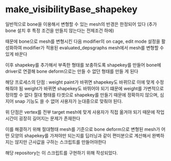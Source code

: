 # make_visibilityBase_shapekey




일반적으로 bone을 이용해서 변형할 수 있는 mesh의 반경은 한정되어 있다
(추가 bone 설치 후 특정 조건을 만들지 않는다는 전제조건 하에)

때문에 bone으로 mesh를 변형시킨 다음 modifier의 on cage, edit mode 설정을 활성화하여
modifier가 적용된 evaluated_depsgraphs mesh에서 mesh를 변형할 수 있게 바꾼다

이후 shapekey를 추가해서 부족한 형태를 보충하도록 shapekey를 만들어
bone에 driver로 연결해 bone deform으로는 만들 수 없던 형태를 만들 게 된다


해당 프로세스의 단점
:
weight paint가 바뀌면 shapekey도 바뀌므로 이에 맞게 수정해줘야 됨
weight가 바뀌면 shapekey도 바뛰어야 되기 떄문에 weight를 가변적으로 정의할 수 없다
절대 형태를 타겟으로 shapekey를 만들기 때문에 정확하지 않으며, 심지어 snap 기능도 쓸 수 없어 사용자가 눈대중으로 맞춰야 된다.


위 단점은 vertex를 전부 target mesh에 맞게 사용자가 직접 옮겨야 되기 때문에
작업시간이 굉장히 길어지는 문제가 존재한다

이를 해결하기 위해
절대형태 mesh를 기준으로 bone deform으로 변형된 mesh가 어떤 모양의 shapekey를 가져야만 되는지를
딥러닝과 같이 편미분으로 계산해서 완벽하지는 않지만 근사값을 구하는 스크립트를 만들어야한다

해당 repository는 이 스크립트를 구현하기 위해 작성되었다.